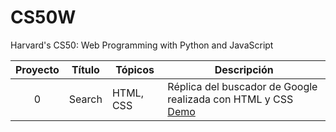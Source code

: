 ﻿# CS50W 
Harvard's CS50: Web Programming with Python and JavaScript

Proyecto | Título | Tópicos | Descripción
:--:|--|--|--
0 | Search | HTML, CSS | Réplica del buscador de Google realizada con HTML y CSS <br> [Demo](https://www.youtube.com/watch?v=Yz46jPWtoMg)
